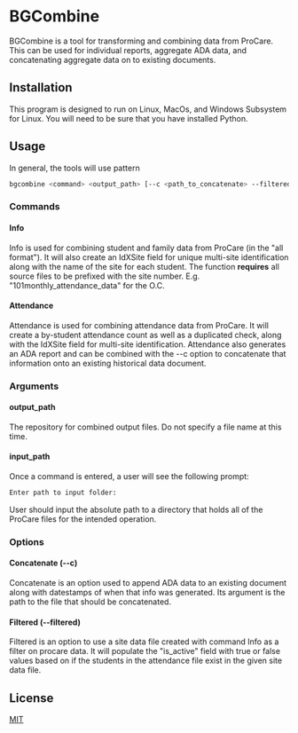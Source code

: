 
# BGCombine
BGCombine is a tool for transforming and combining data from ProCare.  This can be used for individual reports, aggregate ADA data, and concatenating aggregate data on to existing documents.

## Installation

This program is designed to run on Linux, MacOs, and Windows Subsystem for Linux.
You will need to be sure that you have installed Python.

## Usage
In general, the tools will use pattern
```bash
bgcombine <command> <output_path> [--c <path_to_concatenate> --filtered <path_to_children_and_family_data>]
```
### Commands
#### Info
Info is used for combining student and family data from ProCare (in the "all format"). It will also create an IdXSite field for unique multi-site identification along with the name of the site for each student. The function **requires** all source files to be prefixed with the site number. E.g. "101monthly_attendance_data" for the O.C.
#### Attendance
Attendance is used for combining attendance data from ProCare. It will create a by-student attendance count as well as a duplicated check, along with the IdXSite field for multi-site identification.  Attendance also generates an ADA report and can be combined with the --c option to concatenate that information onto an existing historical data document.
### Arguments
#### output_path
The repository for combined output files. Do not specify a file name at this time.
#### input_path
Once a command is entered, a user will see the following prompt:
```bash
Enter path to input folder:
```
User should input the absolute path to a directory that holds all of the ProCare files for the intended operation.

### Options
#### Concatenate (--c)
Concatenate is an option used to append ADA data to an existing document along with datestamps of when that info was generated.  Its argument is the path to the file that should be concatenated.
#### Filtered (--filtered)
Filtered is an option to use a site data file created with command Info as a filter on procare data.  It will populate the "is_active" field with true or false values based on if the students in the attendance file exist in the given site data file.


## License

[MIT](https://choosealicense.com/licenses/mit/)
